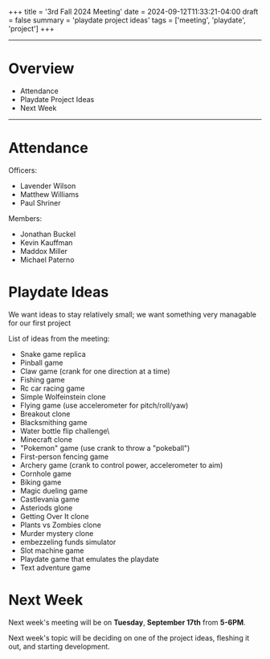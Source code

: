 +++
title = '3rd Fall 2024 Meeting'
date = 2024-09-12T11:33:21-04:00
draft = false
summary = 'playdate project ideas'
tags = ['meeting', 'playdate', 'project']
+++
***
# Overview
- Attendance
- Playdate Project Ideas
- Next Week
***
# Attendance
Officers:

- Lavender Wilson
- Matthew Williams
- Paul Shriner

Members: 

- Jonathan Buckel
- Kevin Kauffman
- Maddox Miller
- Michael Paterno
# Playdate Ideas
We want ideas to stay relatively small; we want something very managable for our first project

List of ideas from the meeting: 
- Snake game replica
- Pinball game
- Claw game (crank for one direction at a time)
- Fishing game
- Rc car racing game
- Simple Wolfeinstein clone
- Flying game (use accelerometer for pitch/roll/yaw)
- Breakout clone
- Blacksmithing game
- Water bottle flip challenge\
- Minecraft clone
- "Pokemon" game (use crank to throw a "pokeball")
- First-person fencing game
- Archery game (crank to control power, accelerometer to aim)
- Cornhole game
- Biking game
- Magic dueling game
- Castlevania game
- Asteriods glone
- Getting Over It clone
- Plants vs Zombies clone
- Murder mystery clone
- embezzeling funds simulator
- Slot machine game
- Playdate game that emulates the playdate
- Text adventure game
# Next Week
Next week's meeting will be on **Tuesday**, **September 17th** from **5-6PM**. 

Next week's topic will be deciding on one of the project ideas, fleshing it out, and starting development. 